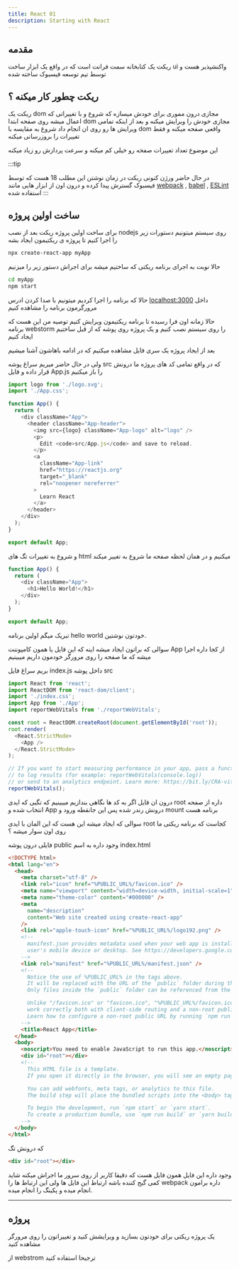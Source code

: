 ```yaml
---
title: React 01
description: Starting with React
---
```


## مقدمه
ریکت یک کتابخانه سمت فرانت است که در واقع یک ابزار ساخت ui واکنشپذیر هست و توسط تیم توسعه فیسبوک ساخته شده


## ریکت چطور کار میکنه ؟ 
ریکت یک dom مجازی درون مموری برای خودش میسازه که شروع و با تغییراتی که اعمال میشه روی صفحه ابتدا dom مجازی خودش را ویرایش میکنه و بعد از اینکه تمامی ویرایش ها رو روی ان انجام داد شروع به مقایسه با dom واقعی صفحه میکنه و فقط تغییرات را بروزرسانی میکنه

این موضوع تعداد تغییرات صفحه رو خیلی کم میکنه و سرعت پردازش رو زیاد میکنه

:::tip 

در حال حاضر ورژن کنونی ریکت در زمان نوشتن این مطلب 18 هست که توسط فیسبوک گسترش پیدا کرده و درون اون از ابزار هایی مانند 
[webpack](https://webpack.js.org/) ,
[babel](https://babeljs.io/) ,
[ESLint](https://eslint.org/) 
استفاده شده
:::

## ساخت اولین پروژه 
برای ساخت اولین پروژه ریکت بعد از نصب nodejs روی سیستم میتونیم دستورات زیر را اجرا کنیم تا پروژه ی ریکتیمون ایجاد بشه

```bash
npx create-react-app myApp
```

حالا نوبت به اجرای برنامه ریکتی که ساختیم میشه برای اجراش دستور زیر را میزنیم

```bash
cd myApp
npm start
```

حالا که برنامه را اجرا کردیم میتونیم با صدا کردن ادرس 
[localhost:3000](http://localhost:3000)
داخل مرورگرمون برنامه را مشاهده کنیم

حالا زمانه اون فرا رسیده تا برنامه ریکتیمون ویرایش کنیم 
توصیه من این هست که برنامه 
webstorm 
را روی سیستم نصب کنیم و یک پروژه روی پوشه که از قبل ساختیم ایجاد کنیم 

بعد از ایجاد پروژه یک سری فایل مشاهده میکنیم که در ادامه باهاشون آشنا میشیم 

ولی در حال حاضر میریم سراغ پوشه src که در واقع تمامی کد های پروژه ما درونش قرار داده و فایل 
App.js را باز میکنیم 

```javascript
import logo from './logo.svg';
import './App.css';

function App() {
  return (
    <div className="App">
      <header className="App-header">
        <img src={logo} className="App-logo" alt="logo" />
        <p>
          Edit <code>src/App.js</code> and save to reload.
        </p>
        <a
          className="App-link"
          href="https://reactjs.org"
          target="_blank"
          rel="noopener noreferrer"
        >
          Learn React
        </a>
      </header>
    </div>
  );
}

export default App;
```

و شروع به تغییرات تگ های html میکنیم و در همان لحظه صفحه ما شروع به تغییر میکند

```javascript
function App() {
  return (
    <div className="App">
      <h1>Hello World!</h1>
    </div>
  );
}

export default App;
```

تبریک میگم اولین برنامه hello world خودتون نوشتین.

سوالی که براتون ایجاد میشه اینه که این فایل یا همون کامپوننت App از کجا داره اجرا میشه که ما صفحه را روی مرورگر خودمون داریم میبینیم 

بریم سراغ فایل index.js  داخل پوشه src

```javascript
import React from 'react';
import ReactDOM from 'react-dom/client';
import './index.css';
import App from './App';
import reportWebVitals from './reportWebVitals';

const root = ReactDOM.createRoot(document.getElementById('root'));
root.render(
  <React.StrictMode>
    <App />
  </React.StrictMode>
);

// If you want to start measuring performance in your app, pass a function
// to log results (for example: reportWebVitals(console.log))
// or send to an analytics endpoint. Learn more: https://bit.ly/CRA-vitals
reportWebVitals();
```
درون ان فایل اگر به کد ها نگاهی بندازیم میبینیم که تگیی که ایدی root داره از صفحه انتخاب شده و App درونش رندر شده پس این جانقطه ورود و mount برنامه هست 

سوالی که ایجاد میشه این هست که این المان با ایدی root کجاست که برنامه ریکتی ما روی اون سوار میشه ؟

فایلی درون پوشه public وجود داره به اسم index.html 

```html
<!DOCTYPE html>
<html lang="en">
  <head>
    <meta charset="utf-8" />
    <link rel="icon" href="%PUBLIC_URL%/favicon.ico" />
    <meta name="viewport" content="width=device-width, initial-scale=1" />
    <meta name="theme-color" content="#000000" />
    <meta
      name="description"
      content="Web site created using create-react-app"
    />
    <link rel="apple-touch-icon" href="%PUBLIC_URL%/logo192.png" />
    <!--
      manifest.json provides metadata used when your web app is installed on a
      user's mobile device or desktop. See https://developers.google.com/web/fundamentals/web-app-manifest/
    -->
    <link rel="manifest" href="%PUBLIC_URL%/manifest.json" />
    <!--
      Notice the use of %PUBLIC_URL% in the tags above.
      It will be replaced with the URL of the `public` folder during the build.
      Only files inside the `public` folder can be referenced from the HTML.

      Unlike "/favicon.ico" or "favicon.ico", "%PUBLIC_URL%/favicon.ico" will
      work correctly both with client-side routing and a non-root public URL.
      Learn how to configure a non-root public URL by running `npm run build`.
    -->
    <title>React App</title>
  </head>
  <body>
    <noscript>You need to enable JavaScript to run this app.</noscript>
    <div id="root"></div>
    <!--
      This HTML file is a template.
      If you open it directly in the browser, you will see an empty page.

      You can add webfonts, meta tags, or analytics to this file.
      The build step will place the bundled scripts into the <body> tag.

      To begin the development, run `npm start` or `yarn start`.
      To create a production bundle, use `npm run build` or `yarn build`.
    -->
  </body>
</html>
```

که درونش تگ 

```html
<div id="root"></div>
```

وجود داره این فایل همون فایل هست که دقیقا کاربر از روی سرور ما اجراش میکنه 
شاید کمی گیج کننده باشه ارتباط این فایل ها ولی این ارتباط ها را webpack داره برامون انجام میده و پکینگ را انجام میده.

---
## پروژه
یک پروژه ریکتی برای خودتون بسازید و ویرایشش کنید و تغییراتون را روی مرورگر مشاهده کنید

از webstrom ترجیحا استفاده کنید
